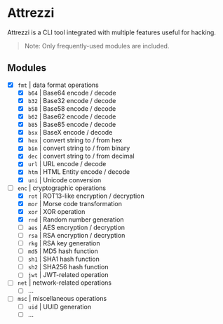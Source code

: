 # Attrezzi

Attrezzi is a CLI tool integrated with multiple features useful for hacking.

> Note: Only frequently-used modules are included.

## Modules

- [x] `fmt` | data format operations
  - [x] `b64` | Base64 encode / decode
  - [x] `b32` | Base32 encode / decode
  - [x] `b58` | Base58 encode / decode
  - [x] `b62` | Base62 encode / decode
  - [x] `b85` | Base85 encode / decode
  - [x] `bsx` | BaseX encode / decode
  - [x] `hex` | convert string to / from hex
  - [x] `bin` | convert string to / from binary
  - [x] `dec` | convert string to / from decimal
  - [x] `url` | URL encode / decode
  - [x] `htm` | HTML Entity encode / decode
  - [x] `uni` | Unicode conversion
- [ ] `enc` | cryptographic operations
  - [x] `rot` | ROT13-like encryption / decryption
  - [x] `mor` | Morse code transformation
  - [x] `xor` | XOR operation
  - [x] `rnd` | Random number generation
  - [ ] `aes` | AES encryption / decryption
  - [ ] `rsa` | RSA encryption / decryption
  - [ ] `rkg` | RSA key generation
  - [ ] `md5` | MD5 hash function
  - [ ] `sh1` | SHA1 hash function
  - [ ] `sh2` | SHA256 hash function
  - [ ] `jwt` | JWT-related operation
- [ ] `net` | network-related operations
  - [ ] ...
- [ ] `msc` | miscellaneous operations
  - [ ] `uid` | UUID generation
  - [ ] ...
